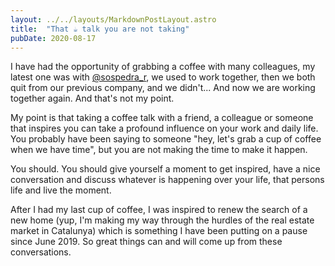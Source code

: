 ```yaml
---
layout: ../../layouts/MarkdownPostLayout.astro
title:  "That ☕️ talk you are not taking"
pubDate: 2020-08-17
---
```


I have had the opportunity of grabbing a coffee with many colleagues, my latest one was with [@sospedra_r](https://twitter.com/sospedra_r), we used to work together, then we both quit from our previous company, and we didn't... And now we are working together again. And that's not my point.

My point is that taking a coffee talk with a friend, a colleague or someone that inspires you can take a profound influence on your work and daily life. You probably have been saying to someone "hey, let's grab a cup of coffee when we have time", but you are not making the time to make it happen.

You should. You should give yourself a moment to get inspired, have a nice conversation and discuss whatever is happening over your life, that persons life and live the moment.

After I had my last cup of coffee, I was inspired to renew the search of a new home (yup, I'm making my way through the hurdles of the real estate market in Catalunya) which is something I have been putting on a pause since June 2019. So great things can and will come up from these conversations.
